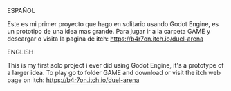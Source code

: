 ESPAÑOL

Este es mi primer proyecto que hago en solitario usando Godot Engine, es un prototipo de una idea mas grande.
Para jugar ir a la carpeta GAME y descargar o visita la pagina de itch: https://b4r7on.itch.io/duel-arena

ENGLISH

This is my first solo project i ever did using Godot Engine, it's a prototype of a larger idea.
To play go to folder GAME and download or visit the itch web page on itch: https://b4r7on.itch.io/duel-arena
